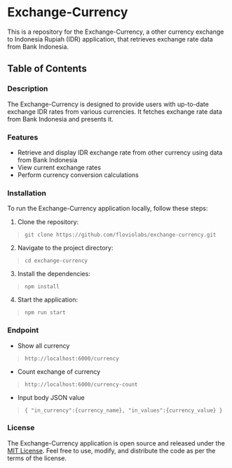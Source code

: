 # Exchange-Currency
This is a repository for the Exchange-Currency, a other currency exchange to Indonesia Rupiah (IDR) application, that retrieves exchange rate data from Bank Indonesia.

## Table of Contents

###  Description
The Exchange-Currency is designed to provide users with up-to-date exchange IDR rates from various currencies. It fetches exchange rate data from Bank Indonesia and presents it.


### Features
* Retrieve and display IDR exchange rate from other currency using data from Bank Indonesia
* View current exchange rates
* Perform currency conversion calculations


### Installation
To run the Exchange-Currency application locally, follow these steps:
1. Clone the repository:
> `git clone https://github.com/floviolabs/exchange-currency.git`
2. Navigate to the project directory:
> `cd exchange-currency`
3. Install the dependencies:
> `npm install`
4. Start the application:
> `npm run start`


### Endpoint
* Show all currency
> `http://localhost:6000/currency`
* Count exchange of currency
> `http://localhost:6000/currency-count`
* Input body JSON value
> `{ "in_currency":{currency_name}, "in_values":{currency_value} }`


### License
The Exchange-Currency application is open source and released under the [MIT License](https://opensource.org/licenses/MIT). Feel free to use, modify, and distribute the code as per the terms of the license.
